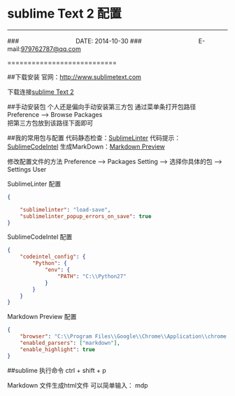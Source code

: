 sublime Text 2 配置
===========================

---------------------------
###　　　　　　　　　 DATE: 2014-10-30
###　　　　　　　　　 E-mail:979762787@qq.com

===========================


##下载安装
官网：http://www.sublimetext.com

下载连接[sublime Text 2](http://www.sublimetext.com/2)

##手动安装包
个人还是偏向手动安装第三方包
通过菜单条打开包路径
Preference --> Browse Packages  
把第三方包放到该路径下面即可


##我的常用包与配置
代码静态检查：[SublimeLinter](https://github.com/SublimeLinter/SublimeLinter-for-ST2) 
代码提示： [SublimeCodeIntel](https://github.com/SublimeCodeIntel/SublimeCodeIntel)
生成MarkDown：[Markdown Preview](https://github.com/revolunet/sublimetext-markdown-preview)

修改配置文件的方法 Preference --> Packages Setting --> 选择你具体的包 --> Settings User

SublimeLinter 配置
```json
{

    "sublimelinter": "load-save",
    "sublimelinter_popup_errors_on_save": true
}
```

SublimeCodeIntel 配置
```json
{
    "codeintel_config": {
        "Python": {
            "env": {
                "PATH": "C:\\Python27"
            }
        }
    }
}
```

Markdown Preview 配置
```json
{
    "browser": "C:\\Program Files\\Google\\Chrome\\Application\\chrome.exe",
    "enabled_parsers": ["markdown"],
    "enable_highlight": true
}
```

##sublime 执行命令
ctrl + shift + p 

  
Markdown 文件生成html文件
可以简单输入： mdp


